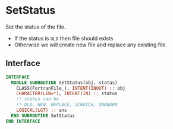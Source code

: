 # SetStatus

Set the status of the file.

- If the status is `OLD` then file should exists
- Otherwise we will create new file and replace any existing file.

## Interface

```fortran
INTERFACE
  MODULE SUBROUTINE SetStatus(obj, status)
    CLASS(FortranFile_), INTENT(INOUT) :: obj
    CHARACTER(LEN=*), INTENT(IN) :: status
    !! status can be
    !! OLD, NEW, REPLACE, SCRATCH, UNKNOWN
    LOGICAL(LGT) :: ans
  END SUBROUTINE SetStatus
END INTERFACE
```
